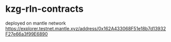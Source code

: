 # kzg-rln-contracts

deployed on mantle network https://explorer.testnet.mantle.xyz/address/0x162A433068F51e18b7d13932F27e66a3f99E6890
